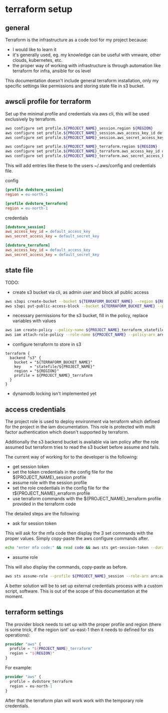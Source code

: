 # terraform setup

## general

Terraform is the infrastructure as a code tool for my project because:

- I would like to learn it
- it's generally used, eg. my knowledge can be useful with vmware, other clouds, kubernetes, etc.
- the proper way of working with infrastructure is through automation like terraform for infra, ansible for os level

This documentation doesn't include general terraform installation, only my specific settings like permissions and storing state file in s3 bucket.

## awscli profile for terraform

Set up the minimal profile and credentials via aws cli, this will be used exclusively by terraform.

```bash
aws configure set profile.${PROJECT_NAME}_session.region ${REGION}
aws configure set profile.${PROJECT_NAME}_session.aws_access_key_id default_access_key
aws configure set profile.${PROJECT_NAME}_session.aws_secret_access_key default_secret_key

aws configure set profile.${PROJECT_NAME}_terraform.region ${REGION}
aws configure set profile.${PROJECT_NAME}_terraform.aws_access_key_id default_access_key
aws configure set profile.${PROJECT_NAME}_terraform.aws_secret_access_key default_secret_key
```

This will add entries like these to the users ~/.aws/config and credentials file.

config

```ini
[profile dvdstore_session]
region = eu-north-1

[profile dvdstore_terraform]
region = eu-north-1
```

credentials

```ini
[dvdstore_session]
aws_access_key_id = default_access_key
aws_secret_access_key = default_secret_key

[dvdstore_terraform]
aws_access_key_id = default_access_key
aws_secret_access_key = default_secret_key
```

## state file

TODO:

- create s3 bucket via cli, as admin user and block all public access

```bash
aws s3api create-bucket --bucket ${TERRAFORM_BUCKET_NAME} --region ${REGION} --create-bucket-configuration LocationConstraint=${REGION}
aws s3api put-public-access-block --bucket ${TERRAFORM_BUCKET_NAME} --public-access-block-configuration "BlockPublicAcls=true,IgnorePublicAcls=true,BlockPublicPolicy=true,RestrictPublicBuckets=true"
```

- necessary permissions for the s3 bucket, fill in the policy, replace variables with values

```bash
aws iam create-policy --policy-name ${PROJECT_NAME}_terraform_statefile --policy-document file://${GIT_REPO_ROOT}/${PROJECT_NAME}/policy/${PROJECT_NAME}_terraform_statefile.json --tags Key=project,Value=${PROJECT_NAME}
aws iam attach-role-policy --role-name ${PROJECT_NAME} --policy-arn arn:aws:iam::${ACCOUNT_ID}:policy/${PROJECT_NAME}_terraform_statefile
```

- configure terraform to store in s3

```text
terraform {
  backend "s3" {
    bucket = "${TERRAFORM_BUCKET_NAME}"
    key    = "statefile/${PROJECT_NAME}"
    region = "${REGION}"
    profile = ${PROJECT_NAME}_terraform
  }
}
```

- dynamodb locking isn't implemented yet

## access credentials

The project role is used to deploy environment via terraform which defined for the project in the iam documentation. This role is protected with multi factor authentication which doesn't supported by terraform.

Additionally the s3 backend bucket is available via iam policy after the role assumed but terraform tries to read the s3 bucket before assume and fails.

The current way of working for to the developer is the following:

- get session token
- set the token credentials in the config file for the ${PROJECT_NAME}_session profile
- assume role with the session profile
- set the role credentials in the config file for the t${PROJECT_NAME}_erraform profile
- use terraform commands with the ${PROJECT_NAME}_terraform profile provided in the terraform code

The detailed steps are the following:

- ask for session token

This will ask for the mfa code then display the 3 set commands with the proper values. Simply copy-paste the aws configure commands after.

```bash
echo "enter mfa code:" && read code && aws sts get-session-token --duration-seconds 3600 --serial-number arn:aws:iam::${ACCOUNT_ID}:mfa/${USER_NAME} --profile ${USER_NAME} --token-code $code --output text | awk '{print "aws configure set profile.PROFILE.aws_access_key_id " $2 "\n" "aws configure set profile.PROFILE.aws_secret_access_key " $4 "\n" "aws configure set profile.PROFILE.aws_session_token " $5}' | sed 's/PROFILE/${PROJECT_NAME}_session/g'
```

- assume role

This will also display the commands, copy-paste as before.

```bash
aws sts assume-role --profile ${PROJECT_NAME}_session --role-arn arn:aws:iam::${ACCOUNT_ID}:role/${PROJECT_NAME} --role-session-name "terraform_${PROJECT_NAME}" --output text | awk '{print "aws configure set profile.PROFILE.aws_access_key_id " $2 "\n" "aws configure set profile.PROFILE.aws_secret_access_key " $4 "\n" "aws configure set profile.PROFILE.aws_session_token " $5}' | sed 's/PROFILE/${PROJECT_NAME}_terraform/g'
```

A better solution will be to set up external credentials process with a custom script, software. This is out of the scope of this documentation at the moment.

## terraform settings

The provider block needs to set up with the proper profile and region (there is some trick, if the region isnt' us-east-1 then it needs to defined for sts operations):

```terraform
provider "aws" {
  profile = "${PROJECT_NAME}_terraform"
  region = "${REGION}"
}
```

For example:

```terraform
provider "aws" {
  profile = dvdstore_terraform
  region = eu-north-1
}
```

After that the terraform plan will work work with the temporary role credentials.
